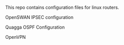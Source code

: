 This repo contains configuration files for linux routers.

OpenSWAN IPSEC configuration

Quagga OSPF Configuration

OpenVPN

